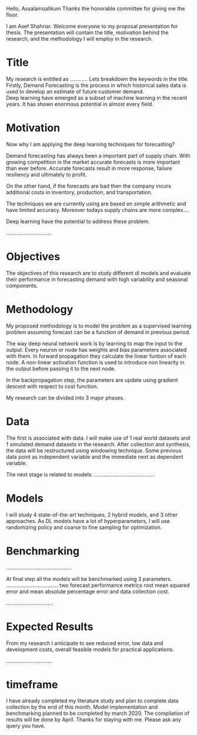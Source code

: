 Hello,
Assalamoalikum
Thanks the honorable committee for giving me the floor. 

I am Asef Shahriar. 
Welcome everyone to my proposal presentation for thesis. The presentation will contain the title, motivation behind the research, and the methodology I will employ in the research.

# Title
 
My research is entitled as ............ Lets breakdown the keywords in the title.  
Firstly, Demand Forecasting is the process in which historical sales data is used to develop an estimate of future customer demand.  
Deep learning have emerged as a subset  of machine learning in the recent years. It has shown enormous potential in almost every field. 

# Motivation

Now why I am applying the deep learning techniques for forecasting?

Demand forecasting has always been a  important part of supply chain. 
With growing competition in the market accurate forecasts is more important than ever before. Accurate forecasts result in more response, failure resiliency and ultimately to profit.

On the other hand, if the forecasts are bad then the company incurs additional costs in inventory, production, and transportation. 

The techniques we are currently using are based on simple arithmetic and have limited accuracy. Moreover todays supply chains are more complex....

Deep learning have the potential to address these problem.

...............................

# Objectives

The objectives of this research are to study different dl models and evaluate their performance in forecasting demand with high variability and seasonal components.

# Methodology

My proposed methodology is to model the problem as a supervised learning problem assuming forecast can be a function of demand in previous period.

The way deep neural network work is by learning to map the input to the output. Every neuron or node has weights and bias parameters associated with them. In forward propagation they calculate the linear funtion of each node. A non-linear activation function is used to introduce non linearity in the output before passing it to the next node. 

In the backpropagation step, the parameters are update using gradient descent with respect to cost function. 

My research can be divided into 3 major phases. 

# Data

The first is associated with data. I will make use of 1 real world datasets and 1 simulated demand datasets in the research. After collection and synthesis, the data will be restructured using windowing technique. Some previous data point as independent variable and the immediate next as dependent variable. 


The next stage is related to models. 
.........................................

# Models

I will study 4 state-of-the-art techniques, 2 hybrid models, and 3 other approaches. As DL models have a lot of hyperparameters, I will use randomizing policy and coarse to fine sampling for optimization.
 
# Benchmarking
............................................  

At final step all the models will be benchmarked using 3 parameters.
...................................
two forecast performance metrics root mean squared error and mean absolute percentage error and data collection cost.

................................
# Expected Results

From my research I anticipate to see reduced error, low data and development costs, overall feasible models for practical applications.

...............................
# timeframe

I have already completed my literature study and plan to complete data collection by the end of this month. Model implementation and benchmarking planned to be completed by march 2020. The compilation of results will be done by April. Thanks for staying with me. Please ask any query you have. 
